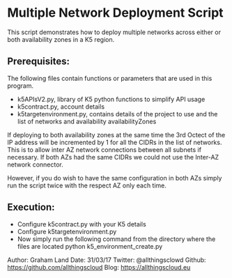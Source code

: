 # Multiple Network Deployment Script

This script demonstrates how to deploy multiple networks across
either or both availability zones in a K5 region.

## Prerequisites:
The following files contain functions or parameters that are used in this program.
 - k5APIsV2.py, library of K5 python functions to simplify API usage
 - k5contract.py, account details
 - k5targetenvironment.py, contains details of the project to use and the list of networks and availability availabilityZones

 If deploying to both availability zones at the same time the 3rd Octect of the IP address will be incremented by 1 for all
 the CIDRs in the list of networks. This is to allow inter AZ network connections between all subnets if necessary. 
 If both AZs had the same CIDRs we could not use the Inter-AZ network connector.

 However, if you do wish to have the same configuration in both AZs simply run the script twice with the respect AZ only each time.

 ## Execution:
 - Configure k5contract.py with your K5 details
 - Configure k5targetenvironment.py
 - Now simply run the following command from the directory where the files are located
    python k5_environment_create.py

Author: Graham Land
Date: 31/03/17
Twitter: @allthingsclowd
Github: https://github.com/allthingscloud
Blog: https://allthingscloud.eu

